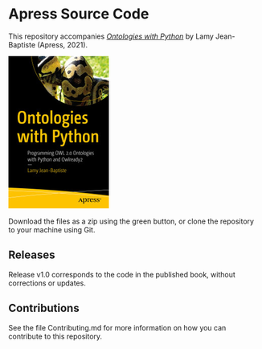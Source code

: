 # Apress Source Code

This repository accompanies [*Ontologies with Python*](https://www.apress.com/9781484265512) by Lamy Jean-Baptiste (Apress, 2021).

[comment]: #cover
![Cover image](9781484265512.jpg)

Download the files as a zip using the green button, or clone the repository to your machine using Git.

## Releases

Release v1.0 corresponds to the code in the published book, without corrections or updates.

## Contributions

See the file Contributing.md for more information on how you can contribute to this repository.